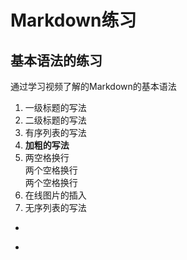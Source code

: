 # Markdown练习
## 基本语法的练习
通过学习视频了解的Markdown的基本语法
1. 一级标题的写法
2. 二级标题的写法
3. 有序列表的写法
4. **加粗的写法**
5. 两空格换行  
两个空格换行  
两个空格换行
6. 在线图片的插入
7. 无序列表的写法
+ 
- 



  
